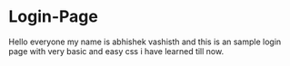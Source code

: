 # Login-Page
Hello everyone my name is  abhishek vashisth and this is an sample login page with very basic and easy css i have learned till now.
